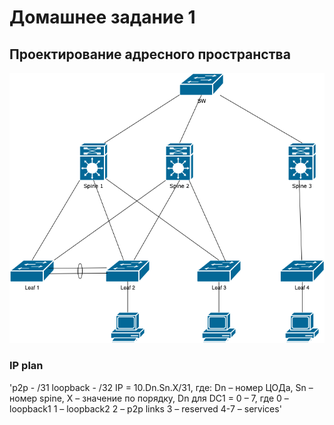 # Домашнее задание 1
## Проектирование адресного пространства
![Схема сети](hw1.drawio.png "Схема сети")
### IP plan
'p2p - /31 
loopback - /32
IP = 10.Dn.Sn.X/31, где:
Dn – номер ЦОДа,
Sn – номер spine,
X – значение по порядку,
Dn для DC1 = 0 – 7, где 0 – loopback1
1 – loopback2
2 – p2p links
3 – reserved 4-7 – services'
